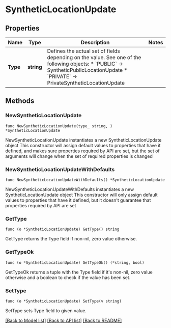 # SyntheticLocationUpdate

## Properties

Name | Type | Description | Notes
------------ | ------------- | ------------- | -------------
**Type** | **string** | Defines the actual set of fields depending on the value. See one of the following objects:   * &#x60;PUBLIC&#x60; -&gt; SyntheticPublicLocationUpdate  * &#x60;PRIVATE&#x60; -&gt; PrivateSyntheticLocationUpdate   | 

## Methods

### NewSyntheticLocationUpdate

`func NewSyntheticLocationUpdate(type_ string, ) *SyntheticLocationUpdate`

NewSyntheticLocationUpdate instantiates a new SyntheticLocationUpdate object
This constructor will assign default values to properties that have it defined,
and makes sure properties required by API are set, but the set of arguments
will change when the set of required properties is changed

### NewSyntheticLocationUpdateWithDefaults

`func NewSyntheticLocationUpdateWithDefaults() *SyntheticLocationUpdate`

NewSyntheticLocationUpdateWithDefaults instantiates a new SyntheticLocationUpdate object
This constructor will only assign default values to properties that have it defined,
but it doesn't guarantee that properties required by API are set

### GetType

`func (o *SyntheticLocationUpdate) GetType() string`

GetType returns the Type field if non-nil, zero value otherwise.

### GetTypeOk

`func (o *SyntheticLocationUpdate) GetTypeOk() (*string, bool)`

GetTypeOk returns a tuple with the Type field if it's non-nil, zero value otherwise
and a boolean to check if the value has been set.

### SetType

`func (o *SyntheticLocationUpdate) SetType(v string)`

SetType sets Type field to given value.



[[Back to Model list]](../README.md#documentation-for-models) [[Back to API list]](../README.md#documentation-for-api-endpoints) [[Back to README]](../README.md)



